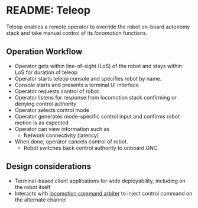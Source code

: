 # README: Teleop

Teleop enables a remote operator to override the robot on-board autonomy stack and take manual 
control of its _locomotion_ functions. 

## Operation Workflow

- Operator gets within line-of-sight (LoS) of the robot and stays within LoS for duration of teleop
- Operator starts teleop console and specifies robot by name. 
- Console starts and presents a terminal UI interface
- Operator requests control of robot. 
- Operator listens for response from locomotion stack confirming or denying control authority
- Operator selects control mode
- Operator generates mode-specific control input and confirms robot motion is as expected
- Operator can view information such as 
  - Network connectivity (latency)
- When done, operator cancels control of robot. 
  - Robot switches back control authority to onboard GNC.

## Design considerations

- Terminal-based client applications for wide deployability, including on the robot itself
- Interacts with [locomotion command arbiter](../arbiter/README.md) to inject control command on the alternate channel
